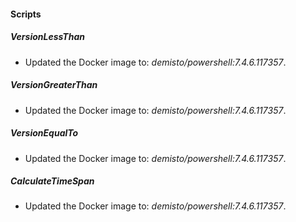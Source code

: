 
#### Scripts

##### VersionLessThan

- Updated the Docker image to: *demisto/powershell:7.4.6.117357*.
##### VersionGreaterThan

- Updated the Docker image to: *demisto/powershell:7.4.6.117357*.
##### VersionEqualTo

- Updated the Docker image to: *demisto/powershell:7.4.6.117357*.
##### CalculateTimeSpan

- Updated the Docker image to: *demisto/powershell:7.4.6.117357*.
